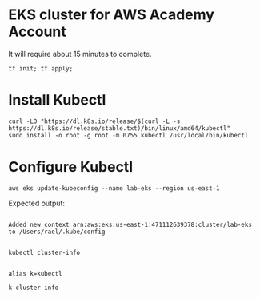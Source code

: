 # EKS cluster for AWS Academy Account

It will require about 15 minutes to complete.

```
tf init; tf apply;
```

# Install Kubectl

```
curl -LO "https://dl.k8s.io/release/$(curl -L -s https://dl.k8s.io/release/stable.txt)/bin/linux/amd64/kubectl"
sudo install -o root -g root -m 0755 kubectl /usr/local/bin/kubectl
```

# Configure Kubectl

```
aws eks update-kubeconfig --name lab-eks --region us-east-1
```

Expected output:

```

Added new context arn:aws:eks:us-east-1:471112639378:cluster/lab-eks to /Users/rael/.kube/config

```

```

kubectl cluster-info

```

```

alias k=kubectl

```

```
k cluster-info
```
